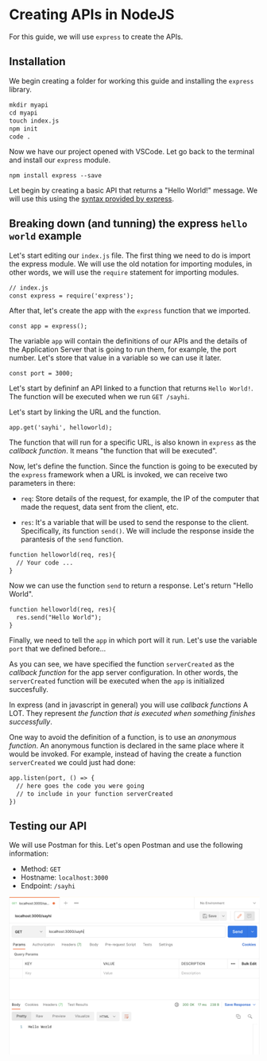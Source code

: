 # Creating APIs in NodeJS

For this guide, we will use `express` to create the APIs.

## Installation

We begin creating a folder for working this guide and installing the `express` library.

```
mkdir myapi
cd myapi
touch index.js
npm init
code .
```

Now we have our project opened with VSCode. Let go back to the terminal and install our `express` module.

```
npm install express --save
```

Let begin by creating a basic API that returns a "Hello World!" message. We will use this using the [syntax provided by express](https://expressjs.com/en/starter/hello-world.html).

## Breaking down (and tunning) the express `hello world` example

Let's start editing our `index.js` file. The first thing we need to do is import the express module. We will use the old notation for importing modules, in other words, we will use the `require` statement for importing modules.

```
// index.js
const express = require('express');
```

After that, let's create the app with the `express` function that we imported.

```
const app = express();
```

The variable `app` will contain the definitions of our APIs and the details of the Application Server that is going to run them, for example, the port number. Let's store that value in a variable so we can use it later.

```
const port = 3000;
```

Let's start by defininf an API linked to a function that returns `Hello World!`. The function will be executed when we run `GET /sayhi`.

Let's start by linking the URL and the function.

```
app.get('sayhi', helloworld);
```

The function that will run for a specific URL, is also known in `express` as the *callback function*. It means "the function that will be executed".

Now, let's define the function. Since the function is going to be executed by the `express` framework when a URL is invoked, we can receive two parameters in there:

- `req`: Store details of the request, for example, the IP of the computer that made the request, data sent from the client, etc.

- `res`: It's a variable that will be used to send the response to the client. Specifically, its function `send()`. We will include the response inside the parantesis of the `send` function.

```
function helloworld(req, res){
  // Your code ...
}
```

Now we can use the function `send` to return a response. Let's return "Hello World".

```
function helloworld(req, res){
  res.send("Hello World");
}
```

Finally, we need to tell the `app` in which port will it run. Let's use the variable `port` that we defined before...



As you can see, we have specified the function `serverCreated` as the *callback function* for the app server configuration. In other words, the `serverCreated` function will be executed when the `app` is initialized succesfully.

In express (and in javascript in general) you will use *callback functions* A LOT. They represent *the function that is executed when something finishes successfully*.

One way to avoid the definition of a function, is to use an *anonymous function*. An anonymous function is declared in the same place where it would be invoked. For example, instead of having the create a function `serverCreated` we could just had done:

```
app.listen(port, () => {
  // here goes the code you were going
  // to include in your function serverCreated
})
```

## Testing our API

We will use Postman for this. Let's open Postman and use the following information:

- Method: `GET`
- Hostname: `localhost:3000`
- Endpoint: `/sayhi`

![](./postman.png)
